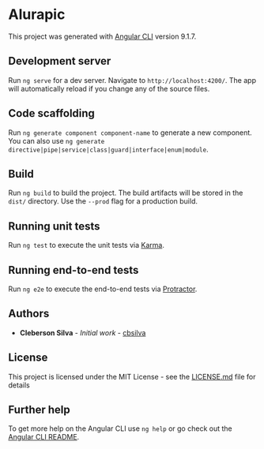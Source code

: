 # Alurapic

This project was generated with [Angular CLI](https://github.com/angular/angular-cli) version 9.1.7.

## Development server

Run `ng serve` for a dev server. Navigate to `http://localhost:4200/`. The app will automatically reload if you change any of the source files.

## Code scaffolding

Run `ng generate component component-name` to generate a new component. You can also use `ng generate directive|pipe|service|class|guard|interface|enum|module`.

## Build

Run `ng build` to build the project. The build artifacts will be stored in the `dist/` directory. Use the `--prod` flag for a production build.

## Running unit tests

Run `ng test` to execute the unit tests via [Karma](https://karma-runner.github.io).

## Running end-to-end tests

Run `ng e2e` to execute the end-to-end tests via [Protractor](http://www.protractortest.org/).

## Authors

* **Cleberson Silva** - *Initial work* - [cbsilva](https://github.com/cbsilva)

## License

This project is licensed under the MIT License - see the [LICENSE.md](LICENSE.md) file for details

## Further help

To get more help on the Angular CLI use `ng help` or go check out the [Angular CLI README](https://github.com/angular/angular-cli/blob/master/README.md).
